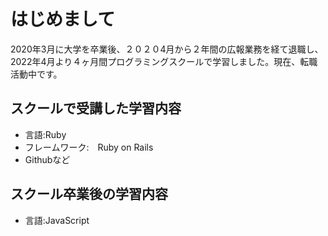 # はじめまして
2020年3月に大学を卒業後、２０２０4月から２年間の広報業務を経て退職し、2022年4月より４ヶ月間プログラミングスクールで学習しました。現在、転職活動中です。

## スクールで受講した学習内容
- 言語:Ruby
- フレームワーク:　Ruby on Rails
- Githubなど

## スクール卒業後の学習内容
- 言語:JavaScript 
